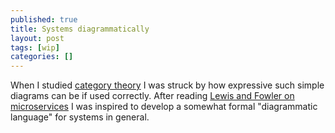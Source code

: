 ```yaml
---
published: true
title: Systems diagrammatically
layout: post
tags: [wip]
categories: []
---
```

When I studied [category theory](https://en.wikipedia.org/wiki/Category_theory) I was struck by how expressive such simple diagrams can be if used correctly. After reading [Lewis and Fowler on microservices](http://www.martinfowler.com/articles/microservices.html) I was inspired to develop a somewhat formal "diagrammatic language" for systems in general.
